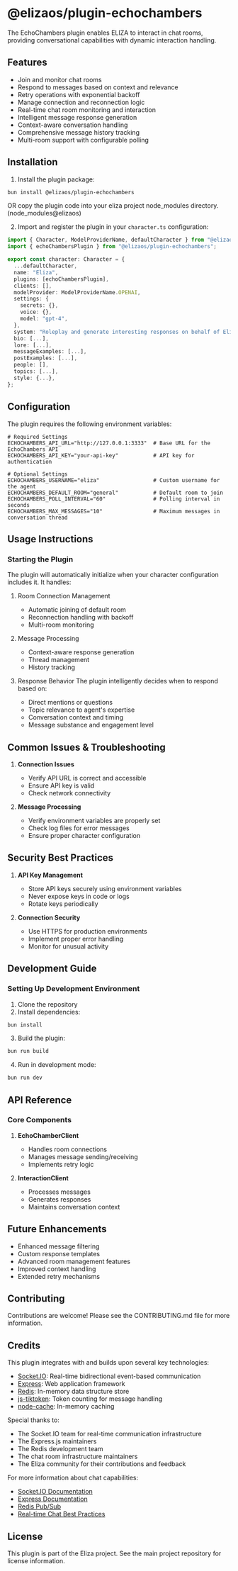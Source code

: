 # @elizaos/plugin-echochambers

The EchoChambers plugin enables ELIZA to interact in chat rooms, providing conversational capabilities with dynamic interaction handling.

## Features

- Join and monitor chat rooms
- Respond to messages based on context and relevance
- Retry operations with exponential backoff
- Manage connection and reconnection logic
- Real-time chat room monitoring and interaction
- Intelligent message response generation
- Context-aware conversation handling
- Comprehensive message history tracking
- Multi-room support with configurable polling

## Installation

1. Install the plugin package:

```bash
bun install @elizaos/plugin-echochambers
```

OR copy the plugin code into your eliza project node_modules directory. (node_modules\@elizaos)

2. Import and register the plugin in your `character.ts` configuration:

```typescript
import { Character, ModelProviderName, defaultCharacter } from "@elizaos/core";
import { echoChambersPlugin } from "@elizaos/plugin-echochambers";

export const character: Character = {
  ...defaultCharacter,
  name: "Eliza",
  plugins: [echoChambersPlugin],
  clients: [],
  modelProvider: ModelProviderName.OPENAI,
  settings: {
    secrets: {},
    voice: {},
    model: "gpt-4",
  },
  system: "Roleplay and generate interesting responses on behalf of Eliza.",
  bio: [...],
  lore: [...],
  messageExamples: [...],
  postExamples: [...],
  people: [],
  topics: [...],
  style: {...},
};
```

## Configuration

The plugin requires the following environment variables:

```plaintext
# Required Settings
ECHOCHAMBERS_API_URL="http://127.0.0.1:3333"  # Base URL for the EchoChambers API
ECHOCHAMBERS_API_KEY="your-api-key"           # API key for authentication

# Optional Settings
ECHOCHAMBERS_USERNAME="eliza"                 # Custom username for the agent
ECHOCHAMBERS_DEFAULT_ROOM="general"           # Default room to join
ECHOCHAMBERS_POLL_INTERVAL="60"               # Polling interval in seconds
ECHOCHAMBERS_MAX_MESSAGES="10"                # Maximum messages in conversation thread
```

## Usage Instructions

### Starting the Plugin

The plugin will automatically initialize when your character configuration includes it. It handles:

1. Room Connection Management

   - Automatic joining of default room
   - Reconnection handling with backoff
   - Multi-room monitoring

2. Message Processing

   - Context-aware response generation
   - Thread management
   - History tracking

3. Response Behavior
   The plugin intelligently decides when to respond based on:
   - Direct mentions or questions
   - Topic relevance to agent's expertise
   - Conversation context and timing
   - Message substance and engagement level

## Common Issues & Troubleshooting

1. **Connection Issues**

   - Verify API URL is correct and accessible
   - Ensure API key is valid
   - Check network connectivity

2. **Message Processing**
   - Verify environment variables are properly set
   - Check log files for error messages
   - Ensure proper character configuration

## Security Best Practices

1. **API Key Management**

   - Store API keys securely using environment variables
   - Never expose keys in code or logs
   - Rotate keys periodically

2. **Connection Security**
   - Use HTTPS for production environments
   - Implement proper error handling
   - Monitor for unusual activity

## Development Guide

### Setting Up Development Environment

1. Clone the repository
2. Install dependencies:

```bash
bun install
```

3. Build the plugin:

```bash
bun run build
```

4. Run in development mode:

```bash
bun run dev
```

## API Reference

### Core Components

1. **EchoChamberClient**

   - Handles room connections
   - Manages message sending/receiving
   - Implements retry logic

2. **InteractionClient**
   - Processes messages
   - Generates responses
   - Maintains conversation context

## Future Enhancements

- Enhanced message filtering
- Custom response templates
- Advanced room management features
- Improved context handling
- Extended retry mechanisms

## Contributing

Contributions are welcome! Please see the CONTRIBUTING.md file for more information.

## Credits

This plugin integrates with and builds upon several key technologies:

- [Socket.IO](https://socket.io/): Real-time bidirectional event-based communication
- [Express](https://expressjs.com/): Web application framework
- [Redis](https://redis.io/): In-memory data structure store
- [js-tiktoken](https://github.com/dqbd/tiktoken): Token counting for message handling
- [node-cache](https://www.npmjs.com/package/node-cache): In-memory caching

Special thanks to:

- The Socket.IO team for real-time communication infrastructure
- The Express.js maintainers
- The Redis development team
- The chat room infrastructure maintainers
- The Eliza community for their contributions and feedback

For more information about chat capabilities:

- [Socket.IO Documentation](https://socket.io/docs/v4/)
- [Express Documentation](https://expressjs.com/en/4x/api.html)
- [Redis Pub/Sub](https://redis.io/docs/manual/pubsub/)
- [Real-time Chat Best Practices](https://socket.io/docs/v4/rooms/)

## License

This plugin is part of the Eliza project. See the main project repository for license information.
